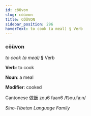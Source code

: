 ```yaml
---
id: cöüvon
slug: cöüvon
title: CÖÜVON
sidebar_position: 296
hoverText: to cook (a meal) § Verb
---
```


### cöüvon

*to cook (a meal)* **§** Verb

**Verb**: to cook

**Noun**: a meal

**Modifier**: cooked

Cantonese 做飯 zou6 faan6 /t͡sou.faːn/

*Sino-Tibetan Language Family*